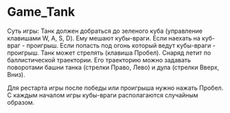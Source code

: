 # Game_Tank
Суть игры:
Танк должен добраться до зеленого куба (управление клавишами W, A, S, D). 
Ему мешают кубы-враги. 
Если наехать на куб-враг - проигрыш. 
Если попасть под огонь который ведут кубы-враги - проигрыш.
Танк может стрелять (клавиша Пробел). 
Снаряд летит по баллистической траектории. 
Его траекторию можно задавать поворотами башни танка (стрелки Право, Лево) и дула (стрелки Вверх, Вниз).

Для рестарта игры после победы или проигрыша нужно нажать Пробел. С каждым началом игры кубы-враги располагаются случайным образом.
